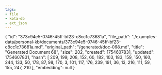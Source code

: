```yaml
---
tags:
- file
- kota-db
- ext_json
---
```

{
  "id": "373c94e5-0746-45ff-bf23-c8cc1c73681a",
  "file_path": "./examples-data/personal-kb/documents/373c94e5-0746-45ff-bf23-c8cc1c73681a.md",
  "original_path": "/generated/doc-068.md",
  "title": "Generated Document 68",
  "size": 202,
  "created": 1754607831,
  "updated": 1754607831,
  "hash": [
    209,
    199,
    208,
    152,
    60,
    182,
    103,
    183,
    159,
    150,
    160,
    244,
    133,
    50,
    178,
    87,
    98,
    170,
    3,
    101,
    117,
    176,
    239,
    191,
    36,
    13,
    216,
    111,
    59,
    155,
    247,
    210
  ],
  "embedding": null
}